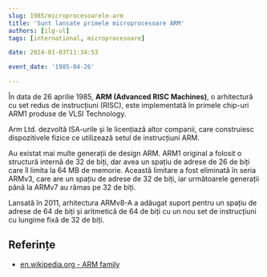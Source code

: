 ```yaml
---
slug: 1985/microprocesoarele-arm
title: 'Sunt lansate primele microprocesoare ARM'
authors: [ilg-ul]
tags: [international, microprocesoare]

date: 2024-01-03T11:34:53

event_date: '1985-04-26'

---
```


În data de 26 aprilie 1985, **ARM (Advanced RISC Machines)**, o arhitectură
cu set redus de instrucțiuni (RISC), este
implementată în primele chip-uri ARM1 produse de VLSI Technology.

<!-- truncate -->

Arm Ltd. dezvoltă ISA-urile și le licențiază altor companii,
care construiesc dispozitivele fizice ce utilizează setul de
instrucțiuni ARM.

Au existat mai multe generații de design ARM. ARM1 original a
folosit o structură internă de 32 de biți, dar avea un spațiu de adrese
de 26 de biți care îl limita la 64 MB de memorie. Această limitare a
fost eliminată în seria ARMv3, care are un spațiu de adrese de 32 de biți,
iar următoarele generații până la ARMv7 au rămas pe 32 de biți.

Lansată în 2011, arhitectura ARMv8-A a adăugat suport pentru un spațiu
de adrese de 64 de biți și aritmetică de 64 de biți cu un nou set
de instrucțiuni cu lungime fixă ​​de 32 de biți.

## Referințe

- [en.wikipedia.org - ARM family](https://en.wikipedia.org/wiki/ARM_architecture_family)
